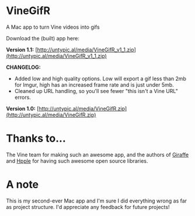VineGifR
========

A Mac app to turn Vine videos into gifs

Download the (built) app here:

**Version 1.1:** [http://untypic.al/media/VineGifR_v1_1.zip](http://untypic.al/media/VineGifR_v1_1.zip)

**CHANGELOG:**
- Added low and high quality options. Low will export a gif less than 2mb for Imgur, high has an increased frame rate and is just under 5mb.
- Cleaned up URL handling, so you'll see fewer "this isn't a Vine URL" errors.

**Version 1.0:** [http://untypic.al/media/VineGifR.zip](http://untypic.al/media/VineGifR.zip)

Thanks to...
========
The Vine team for making such an awesome app, and the authors of [Giraffe](https://github.com/unixpickle/Giraffe) and [Hpple](https://github.com/topfunky/hpple) for having such awesome open source libraries.

A note
========
This is my second-ever Mac app and I'm sure I did everything wrong as far as project structure. I'd appreciate any feedback for future projects!
